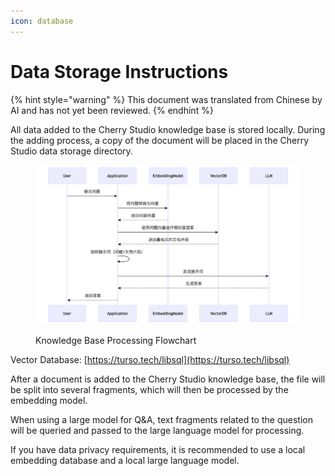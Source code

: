 ```yaml
---
icon: database
---
```

# Data Storage Instructions


{% hint style="warning" %}
This document was translated from Chinese by AI and has not yet been reviewed.
{% endhint %}




All data added to the Cherry Studio knowledge base is stored locally. During the adding process, a copy of the document will be placed in the Cherry Studio data storage directory.

<figure><img src="../.gitbook/assets/mermaid-diagram-1739241680067.png" alt=""><figcaption><p>Knowledge Base Processing Flowchart</p></figcaption></figure>

Vector Database: [https://turso.tech/libsql](https://turso.tech/libsql)

After a document is added to the Cherry Studio knowledge base, the file will be split into several fragments, which will then be processed by the embedding model.

When using a large model for Q&A, text fragments related to the question will be queried and passed to the large language model for processing.

If you have data privacy requirements, it is recommended to use a local embedding database and a local large language model.